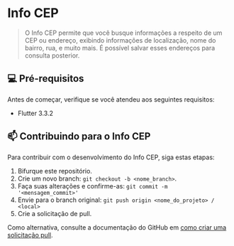 # Info CEP

> O Info CEP permite que você busque informações a respeito de um CEP ou endereço, exibindo informações de localização, nome do bairro, rua, e muito mais. É possível salvar esses endereços para consulta posterior.

## 💻 Pré-requisitos

Antes de começar, verifique se você atendeu aos seguintes requisitos:
* Flutter 3.3.2

## 📫 Contribuindo para o Info CEP
Para contribuir com o desenvolvimento do Info CEP, siga estas etapas:

1. Bifurque este repositório.
2. Crie um novo branch: `git checkout -b <nome_branch>`.
3. Faça suas alterações e confirme-as: `git commit -m '<mensagem_commit>'`
4. Envie para o branch original: `git push origin <nome_do_projeto> / <local>`
5. Crie a solicitação de pull.

Como alternativa, consulte a documentação do GitHub em [como criar uma solicitação pull](https://help.github.com/en/github/collaborating-with-issues-and-pull-requests/creating-a-pull-request).
